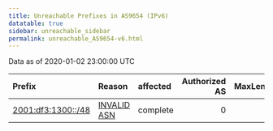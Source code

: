 ```yaml
---
title: Unreachable Prefixes in AS9654 (IPv6)
datatable: true
sidebar: unreachable_sidebar
permalink: unreachable_AS9654-v6.html
---
```


Data as of 2020-01-02 23:00:00 UTC


<div class="datatable-begin"></div>

| Prefix                                                         | Reason                                                                                                   | affected   |   Authorized AS |   MaxLength | Anchor                                       |   unreachable /48s |
|:---------------------------------------------------------------|:---------------------------------------------------------------------------------------------------------|:-----------|----------------:|------------:|:---------------------------------------------|-------------------:|
| [2001:df3:1300::/48](https://stat.ripe.net/2001:df3:1300::/48) | [INVALID ASN](https://rpki-validator.ripe.net/announcement-preview?asn=AS9654&prefix=2001:df3:1300::/48) | complete   |               0 |          48 | [APNIC](unreachable_APNIC_RPKI_Root-v6.html) |                  1 |

<div class="datatable-end"></div>